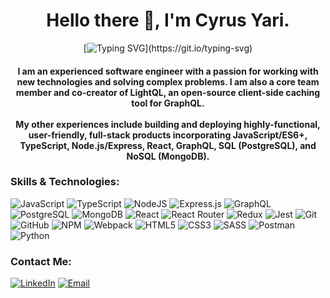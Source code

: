 <h1 align="center"> Hello there 👋, I'm Cyrus Yari.</h1>
<div align="center">
  
[![Typing SVG](https://readme-typing-svg.herokuapp.com?duration=3000&multiline=true&center=true&lines=To+iterate+is+human,;To+recurse+divine.)](https://git.io/typing-svg)

</div>
  
<h4 align="center">I am an experienced software engineer with a passion for working with new technologies and solving complex problems. I am also a core team member and co-creator of LightQL, an open-source client-side caching tool for GraphQL.
<br>
<br>
My other experiences include building and deploying highly-functional, user-friendly, full-stack products incorporating JavaScript/ES6+, TypeScript, Node.js/Express, React, GraphQL, SQL (PostgreSQL), and NoSQL (MongoDB).</h4>

<h3 align="left">Skills & Technologies:</h3>

![JavaScript](https://img.shields.io/badge/JavaScript-323330?style=for-the-badge&logo=javascript&logoColor=F7DF1E)
![TypeScript](https://img.shields.io/badge/typescript-%23007ACC.svg?style=for-the-badge&logo=typescript&logoColor=white)
![NodeJS](https://img.shields.io/badge/node.js-6DA55F?style=for-the-badge&logo=node.js&logoColor=white)
![Express.js](https://img.shields.io/badge/express.js-%23404d59.svg?style=for-the-badge&logo=express&logoColor=%2361DAFB)
![GraphQL](https://img.shields.io/badge/GraphQL-E535ab?style=for-the-badge&logo=graphql&logoColor=%E535ab)
![PostgreSQL](https://img.shields.io/badge/PostgreSQL-316192?style=for-the-badge&logo=postgresql&logoColor=white)
![MongoDB](https://img.shields.io/badge/MongoDB-%234ea94b.svg?style=for-the-badge&logo=mongodb&logoColor=white)
![React](https://img.shields.io/badge/React(Hooks/Router)-20232A?style=for-the-badge&logo=react&logoColor=61DAFB)
![React Router](https://img.shields.io/badge/React_Router-CA4245?style=for-the-badge&logo=react-router&logoColor=white)
![Redux](https://img.shields.io/badge/Redux-593D88?style=for-the-badge&logo=redux&logoColor=white)
![Jest](https://img.shields.io/badge/-jest/TDD-%23C21325?style=for-the-badge&logo=jest&logoColor=white)
![Git](https://img.shields.io/badge/git-%23F05033.svg?style=for-the-badge&logo=git&logoColor=white)
![GitHub](https://img.shields.io/badge/github-%23121011.svg?style=for-the-badge&logo=github&logoColor=white)
![NPM](https://img.shields.io/badge/npm-CB3837?style=for-the-badge&logo=npm&logoColor=white)
![Webpack](https://img.shields.io/badge/Webpack-8DD6F9?style=for-the-badge&logo=Webpack&logoColor=white)
![HTML5](https://img.shields.io/badge/html5-%23E34F26.svg?style=for-the-badge&logo=html5&logoColor=white)
![CSS3](https://img.shields.io/badge/css3-%231572B6.svg?style=for-the-badge&logo=css3&logoColor=white)
![SASS](https://img.shields.io/badge/Sass-CC6699?style=for-the-badge&logo=sass&logoColor=white)
![Postman](https://img.shields.io/badge/Postman-FF6C37?style=for-the-badge&logo=Postman&logoColor=white)
![Python](https://img.shields.io/badge/python-3670A0?style=for-the-badge&logo=python&logoColor=ffdd54)


<h3 align="left">Contact Me:</h3>

[![LinkedIn](https://img.shields.io/badge/-LinkedIn-0077B5?style=for-the-badge&logo=LinkedIn&logoColor=white)](https://www.linkedin.com/in/cyrusyari/)
[![Email](https://img.shields.io/badge/Email-D14836?style=for-the-badge&logo=protonmail&logoColor=white)](mailto:cyrus.yari@pm.me)
